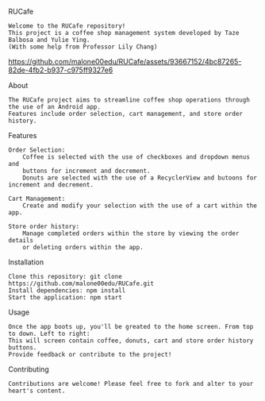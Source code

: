 RUCafe

    Welcome to the RUCafe repository! 
    This project is a coffee shop management system developed by Taze Balbosa and Yulie Ying.
    (With some help from Professor Lily Chang)

https://github.com/malone00edu/RUCafe/assets/93667152/4bc87265-82de-4fb2-b937-c975ff9327e6

About

    The RUCafe project aims to streamline coffee shop operations through the use of an Android app. 
    Features include order selection, cart management, and store order history.

Features

    Order Selection: 
        Coffee is selected with the use of checkboxes and dropdown menus and 
        buttons for increment and decrement.  
        Donuts are selected with the use of a RecyclerView and butoons for increment and decrement.
        
    Cart Management: 
        Create and modify your selection with the use of a cart within the app.
        
    Store order history: 
        Manage completed orders within the store by viewing the order details 
        or deleting orders within the app.

Installation

    Clone this repository: git clone https://github.com/malone00edu/RUCafe.git
    Install dependencies: npm install
    Start the application: npm start

Usage

    Once the app boots up, you'll be greated to the home screen. From top to down. Left to right: 
    This will screen contain coffee, donuts, cart and store order history buttons.
    Provide feedback or contribute to the project!

Contributing

    Contributions are welcome! Please feel free to fork and alter to your heart's content.
